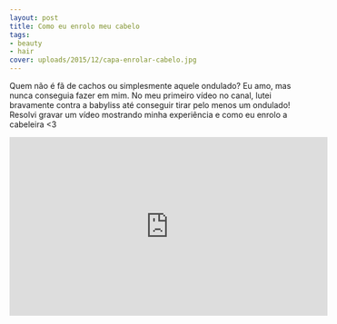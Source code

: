 ```yaml
---
layout: post
title: Como eu enrolo meu cabelo
tags:
- beauty
- hair
cover: uploads/2015/12/capa-enrolar-cabelo.jpg
---
```


Quem não é fã de cachos ou simplesmente aquele ondulado? Eu amo, mas nunca conseguia fazer em mim. No meu primeiro vídeo no canal, lutei bravamente contra a babyliss até conseguir tirar pelo menos um ondulado! Resolvi gravar um vídeo mostrando minha experiência e como eu enrolo a cabeleira <3

<iframe width="560" height="315" src="https://www.youtube.com/embed/kjOk1onMKfo" frameborder="0" allowfullscreen></iframe>
